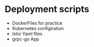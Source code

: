 # Deployment scripts 

- DockerFiles for practice
- Kubernetes configiration
- Istio Yaml files 
- grpc-go App
